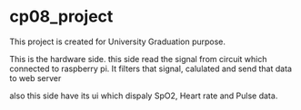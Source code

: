 # cp08_project
This project is created for University Graduation purpose.

This is the hardware side. this side read the signal from circuit which connected to raspberry pi.
It filters that signal, calulated and send that data to web server

also this side have its ui which dispaly SpO2, Heart rate and Pulse data.

